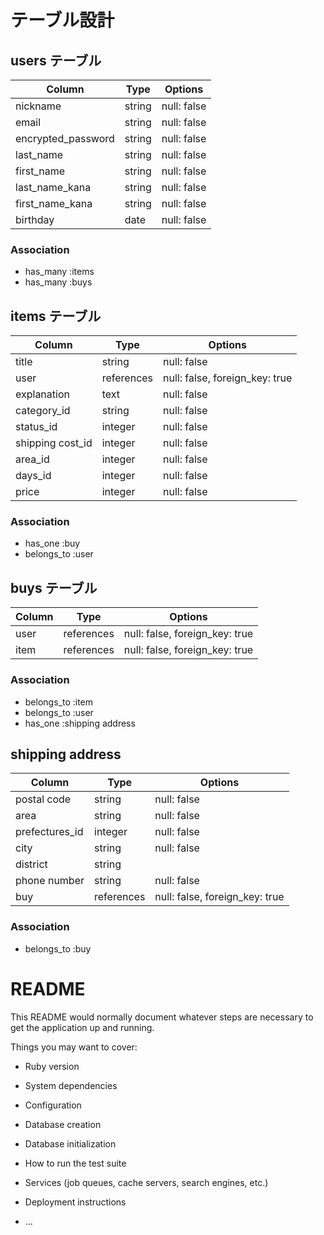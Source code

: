 # テーブル設計



## users テーブル

| Column             | Type   | Options     |
| ------------------ | ------ | ----------- |
| nickname           | string | null: false |
| email              | string | null: false |
| encrypted_password | string | null: false |
| last_name          | string | null: false |
| first_name         | string | null: false |
| last_name_kana     | string | null: false |
| first_name_kana    | string | null: false |
| birthday           | date   | null: false |

### Association

- has_many :items
- has_many :buys



## items テーブル

| Column           | Type          | Options                        |
| ---------------- | ------------- | ------------------------------ |
| title            | string        | null: false                    |
| user             | references    | null: false, foreign_key: true |
| explanation      | text          | null: false                    |
| category_id      | string        | null: false                    |
| status_id        | integer       | null: false                    |
| shipping cost_id | integer       | null: false                    |
| area_id          | integer       | null: false                    |
| days_id          | integer       | null: false                    |
| price            | integer       | null: false                    |

### Association

- has_one    :buy
- belongs_to :user



## buys テーブル

| Column | Type       | Options                        |
| ------ | ---------- | ------------------------------ |
| user   | references | null: false, foreign_key: true |
| item   | references | null: false, foreign_key: true |

### Association

- belongs_to :item
- belongs_to :user
- has_one    :shipping address



## shipping address

| Column          | Type       | Options                        |
| --------------- | ---------- | ------------------------------ |
| postal code     | string     | null: false                    |
| area            | string     | null: false                    |
| prefectures_id  | integer    | null: false                    |
| city            | string     | null: false                    |
| district        | string     |                                |
| phone number    | string     | null: false                    |
| buy             | references | null: false, foreign_key: true |

### Association

- belongs_to :buy



# README

This README would normally document whatever steps are necessary to get the
application up and running.

Things you may want to cover:

* Ruby version

* System dependencies

* Configuration

* Database creation

* Database initialization

* How to run the test suite

* Services (job queues, cache servers, search engines, etc.)

* Deployment instructions

* ...
